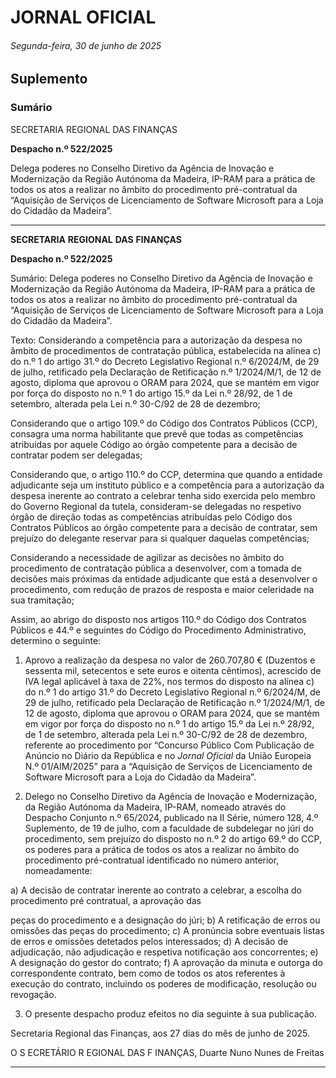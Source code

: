 # JORNAL OFICIAL

###### Segunda-feira, 30 de junho de 2025

## **Suplemento**

### **Sumário**

SECRETARIA REGIONAL DAS FINANÇAS

**Despacho n.º 522/2025**

Delega poderes no Conselho Diretivo da Agência de Inovação e Modernização da
Região Autónoma da Madeira, IP-RAM para a prática de todos os atos a realizar no
âmbito do procedimento pré-contratual da “Aquisição de Serviços de Licenciamento
de Software Microsoft para a Loja do Cidadão da Madeira”.




---

**SECRETARIA** **REGIONAL** **DAS** **FINANÇAS**


**Despacho n.º 522/2025**


Sumário:
Delega poderes no Conselho Diretivo da Agência de Inovação e Modernização da Região Autónoma da Madeira, IP-RAM para a prática
de todos os atos a realizar no âmbito do procedimento pré-contratual da “Aquisição de Serviços de Licenciamento de Software Microsoft
para a Loja do Cidadão da Madeira”.

Texto:
Considerando a competência para a autorização da despesa no âmbito de procedimentos de contratação pública,
estabelecida na alínea c) do n.º 1 do artigo 31.º do Decreto Legislativo Regional n.º 6/2024/M, de 29 de julho, retificado pela
Declaração de Retificação n.º 1/2024/M/1, de 12 de agosto, diploma que aprovou o ORAM para 2024, que se mantém em
vigor por força do disposto no n.º 1 do artigo 15.º da Lei n.º 28/92, de 1 de setembro, alterada pela Lei n.º 30-C/92 de 28 de
dezembro;

Considerando que o artigo 109.º do Código dos Contratos Públicos (CCP), consagra uma norma habilitante que prevê que
todas as competências atribuídas por aquele Código ao órgão competente para a decisão de contratar podem ser delegadas;

Considerando que, o artigo 110.º do CCP, determina que quando a entidade adjudicante seja um instituto público e a
competência para a autorização da despesa inerente ao contrato a celebrar tenha sido exercida pelo membro do Governo
Regional da tutela, consideram-se delegadas no respetivo órgão de direção todas as competências atribuídas pelo Código dos
Contratos Públicos ao órgão competente para a decisão de contratar, sem prejuízo do delegante reservar para si qualquer
daquelas competências;

Considerando a necessidade de agilizar as decisões no âmbito do procedimento de contratação pública a desenvolver, com
a tomada de decisões mais próximas da entidade adjudicante que está a desenvolver o procedimento, com redução de prazos
de resposta e maior celeridade na sua tramitação;

Assim, ao abrigo do disposto nos artigos 110.º do Código dos Contratos Públicos e 44.º e seguintes do Código do
Procedimento Administrativo, determino o seguinte:


1. Aprovo a realização da despesa no valor de 260.707,80 € (Duzentos e sessenta mil, setecentos e sete euros e oitenta
cêntimos), acrescido de IVA legal aplicável à taxa de 22%, nos termos do disposto na alínea c) do n.º 1 do artigo 31.º
do Decreto Legislativo Regional n.º 6/2024/M, de 29 de julho, retificado pela Declaração de Retificação n.º
1/2024/M/1, de 12 de agosto, diploma que aprovou o ORAM para 2024, que se mantém em vigor por força do
disposto no n.º 1 do artigo 15.º da Lei n.º 28/92, de 1 de setembro, alterada pela Lei n.º 30-C/92 de 28 de dezembro,
referente ao procedimento por “Concurso Público Com Publicação de Anúncio no Diário da República e no _Jornal_
_Oficial_ da União Europeia N.º 01/AIM/2025” para a “Aquisição de Serviços de Licenciamento de Software Microsoft
para a Loja do Cidadão da Madeira”.

2. Delego no Conselho Diretivo da Agência de Inovação e Modernização, da Região Autónoma da Madeira, IP-RAM,
nomeado através do Despacho Conjunto n.º 65/2024, publicado na II Série, número 128, 4.º Suplemento, de 19 de
julho, com a faculdade de subdelegar no júri do procedimento, sem prejuízo do disposto no n.º 2 do artigo 69.º do
CCP, os poderes para a prática de todos os atos a realizar no âmbito do procedimento pré-contratual identificado no
número anterior, nomeadamente:

a) A decisão de contratar inerente ao contrato a celebrar, a escolha do procedimento pré contratual, a aprovação das

peças do procedimento e a designação do júri;
b) A retificação de erros ou omissões das peças do procedimento;
c) A pronúncia sobre eventuais listas de erros e omissões detetados pelos interessados;
d) A decisão de adjudicação, não adjudicação e respetiva notificação aos concorrentes;
e) A designação do gestor do contrato;
f) A aprovação da minuta e outorga do correspondente contrato, bem como de todos os atos referentes à execução
do contrato, incluindo os poderes de modificação, resolução ou revogação.

3.  O presente despacho produz efeitos no dia seguinte à sua publicação.

Secretaria Regional das Finanças, aos 27 dias do mês de junho de 2025.

O S ECRETÁRIO R EGIONAL DAS F INANÇAS, Duarte Nuno Nunes de Freitas




---
